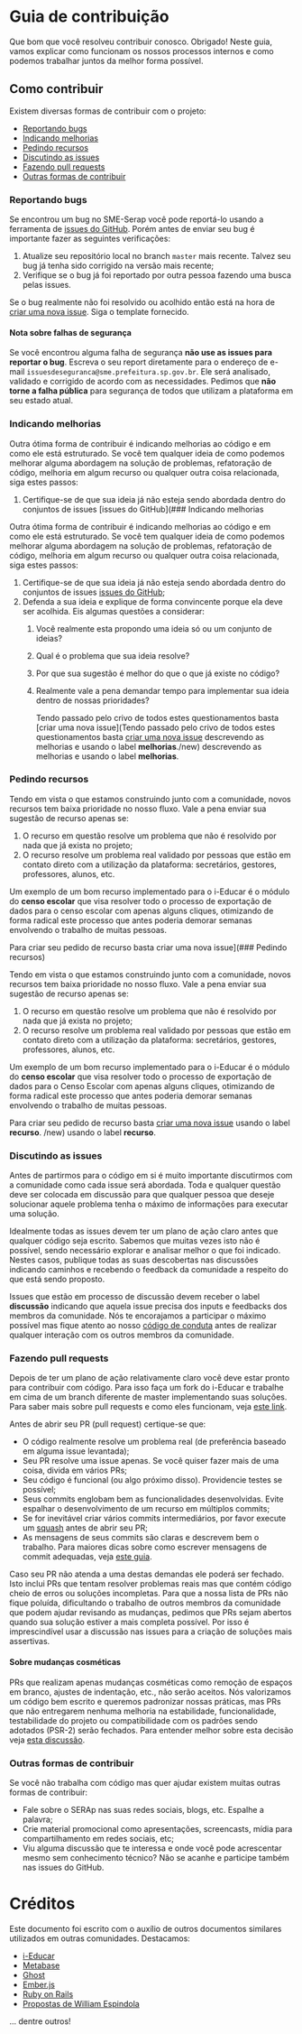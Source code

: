 # Guia de contribuição

Que bom que você resolveu contribuir conosco. Obrigado! Neste guia, vamos explicar como funcionam os nossos processos internos e como
podemos trabalhar juntos da melhor forma possível.

## Como contribuir

Existem diversas formas de contribuir com o projeto:

- [Reportando bugs](#reportando-bugs)
- [Indicando melhorias](#indicando-melhorias)
- [Pedindo recursos](#pedindo-recursos)
- [Discutindo as issues](#discutindo-as-issues)
- [Fazendo pull requests](#fazendo-pull-requests)
- [Outras formas de contribuir](#outras-formas-de-contribuir)

### Reportando bugs

Se encontrou um bug no SME-Serap você pode reportá-lo usando a ferramenta de [issues do GitHub](https://github.com/prefeiturasp/SME-Serap-main/issues). Porém antes de enviar seu bug é importante fazer as seguintes verificações:

1. Atualize seu repositório local no branch `master` mais recente. Talvez seu bug já tenha sido corrigido na versão mais recente;
2. Verifique se o bug já foi reportado por outra pessoa fazendo uma busca pelas issues.

Se o bug realmente não foi resolvido ou acolhido então está na hora de [criar uma nova issue](https://github.com/prefeiturasp/SME-Serap-main/issues/new).  Siga o template fornecido.

#### Nota sobre falhas de segurança

Se você encontrou alguma falha de segurança **não use as issues para reportar o bug**. Escreva o seu report diretamente para o endereço de e-mail `issuesdeseguranca@sme.prefeitura.sp.gov.br`. Ele será analisado, validado e corrigido de acordo com as necessidades. Pedimos que **não torne a falha pública** para segurança de todos que utilizam a plataforma em seu estado atual.

### Indicando melhorias

Outra ótima forma de contribuir é indicando melhorias ao código e em como ele está estruturado. Se você tem qualquer ideia de como podemos melhorar alguma abordagem na solução de problemas, refatoração de código, melhoria em
algum recurso ou qualquer outra coisa relacionada, siga estes passos:

1. Certifique-se de que sua ideia já não esteja sendo abordada dentro do conjuntos de issues [issues do GitHub](### Indicando melhorias

Outra ótima forma de contribuir é indicando melhorias ao código e em como ele está estruturado. Se você tem qualquer ideia de como podemos melhorar alguma abordagem na solução de problemas, refatoração de código, melhoria em
algum recurso ou qualquer outra coisa relacionada, siga estes passos:

1. Certifique-se de que sua ideia já não esteja sendo abordada dentro do conjuntos de issues [issues do GitHub](https://github.com/prefeiturasp/SME-Serap-main/issues);
2. Defenda a sua ideia e explique de forma convincente porque ela deve ser
   acolhida. Eis algumas questões a considerar:
   1. Você realmente esta propondo uma ideia só ou um conjunto de ideias?
   2. Qual é o problema que sua ideia resolve?
   3. Por que sua sugestão é melhor do que o que já existe no código?
   4. Realmente vale a pena demandar tempo para implementar sua ideia dentro de nossas prioridades?
      
      Tendo passado pelo crivo de todos estes questionamentos basta [criar uma nova issue](Tendo passado pelo crivo de todos estes questionamentos basta
[criar uma nova issue](https://github.com/prefeiturasp/SME-Serap-main/issues/new) descrevendo as melhorias e usando o label **melhorias**./new) descrevendo as melhorias e usando o label **melhorias**.

### Pedindo recursos

Tendo em vista o que estamos construindo junto com a comunidade, novos recursos tem baixa prioridade no nosso fluxo. Vale a pena enviar sua sugestão de recurso apenas se:

1. O recurso em questão resolve um problema que não é resolvido por nada que já exista no projeto;
2. O recurso resolve um problema real validado por pessoas que estão em contato direto com a utilização da plataforma: secretários, gestores, professores, alunos, etc.

Um exemplo de um bom recurso implementado para o i-Educar é o módulo do **censo escolar** que visa resolver todo o processo de exportação de dados para o censo escolar com apenas alguns cliques, otimizando de forma radical este processo que
antes poderia demorar semanas envolvendo o trabalho de muitas pessoas.

Para criar seu pedido de recurso basta criar uma nova issue](### Pedindo recursos)

Tendo em vista o que estamos construindo junto com a comunidade, novos recursos tem baixa prioridade no nosso fluxo. Vale a pena enviar sua sugestão de recurso
apenas se:

1. O recurso em questão resolve um problema que não é resolvido por nada que já exista no projeto;
2. O recurso resolve um problema real validado por pessoas que estão em contato direto com a utilização da plataforma: secretários, gestores, professores, alunos, etc.

Um exemplo de um bom recurso implementado para o i-Educar é o módulo do **censo escolar** que visa resolver todo o processo de exportação de dados para o Censo Escolar com apenas alguns cliques, otimizando de forma radical este processo que
antes poderia demorar semanas envolvendo o trabalho de muitas pessoas.

Para criar seu pedido de recurso basta [criar uma nova issue](https://github.com/prefeiturasp/SME-Serap-main/issues/new) usando o label **recurso**. /new) usando o label **recurso**.

### Discutindo as issues

Antes de partirmos para o código em si é muito importante discutirmos com a comunidade como cada issue será abordada. Toda e qualquer questão deve ser colocada em discussão para que qualquer pessoa que deseje solucionar aquele
problema tenha o máximo de informações para executar uma solução.

Idealmente todas as issues devem ter um plano de ação claro antes que qualquer código seja escrito. Sabemos que muitas vezes isto não é possível, sendo necessário explorar e analisar melhor o que foi indicado. Nestes casos, publique
todas as suas descobertas nas discussões indicando caminhos e recebendo o feedback da comunidade a respeito do que está sendo proposto.

Issues que estão em processo de discussão devem receber o label **discussão** indicando que aquela issue precisa dos inputs e feedbacks dos membros da comunidade. Nós te encorajamos a participar o máximo possível mas fique atento
ao nosso [código de conduta](./CODEOFCONDUCT.md) antes de realizar qualquer interação com os outros membros da comunidade.

### Fazendo pull requests

Depois de ter um plano de ação relativamente claro você deve estar pronto para contribuir com código. Para isso faça um fork do i-Educar e trabalhe em cima de um branch diferente de master implementando suas soluções. Para saber mais sobre
pull requests e como eles funcionam, veja [este link](https://help.github.com/articles/about-pull-requests/).

Antes de abrir seu PR (pull request) certique-se que:

- O código realmente resolve um problema real (de preferência baseado em alguma issue levantada);
- Seu PR resolve uma issue apenas. Se você quiser fazer mais de uma coisa, divida em vários PRs;
- Seu código é funcional (ou algo próximo disso). Providencie testes se possível;
- Seus commits englobam bem as funcionalidades desenvolvidas. Evite espalhar o desenvolvimento de um recurso em múltiplos commits;
- Se for inevitável criar vários commits intermediários, por favor execute um [squash](https://git-scm.com/book/pt-br/v1/Ferramentas-do-Git-Reescrevendo-o-Hist%C3%B3rico#Achatando-um-Commit) antes de abrir seu PR;
- As mensagens de seus commits são claras e descrevem bem o trabalho. Para maiores dicas sobre como escrever mensagens de commit adequadas, veja [este guia](https://chris.beams.io/posts/git-commit/).
  
Caso seu PR não atenda a uma destas demandas ele poderá ser fechado. Isto inclui PRs que tentam resolver problemas reais mas que contém código cheio de erros ou soluções incompletas. Para que a nossa lista de PRs não fique poluída,
dificultando o trabalho de outros membros da comunidade que podem ajudar revisando as mudanças, pedimos que PRs sejam abertos quando sua solução estiver a mais completa possível. Por isso é imprescindível usar a discussão nas issues para a criação de soluções mais assertivas.

#### Sobre mudanças cosméticas

PRs que realizam apenas mudanças cosméticas como remoção de espaços em branco, ajustes de indentação, etc., não serão aceitos. Nós valorizamos um código bem escrito e queremos padronizar nossas práticas, mas PRs que não entregarem
nenhuma melhoria na estabilidade, funcionalidade, testabilidade do projeto ou compatibilidade com os padrões sendo adotados (PSR-2) serão fechados. Para entender melhor sobre esta decisão veja
[esta discussão](https://github.com/rails/rails/pull/13771#issuecomment-32746700).

### Outras formas de contribuir

Se você não trabalha com código mas quer ajudar existem muitas outras formas de contribuir:

- Fale sobre o SERAp nas suas redes sociais, blogs, etc. Espalhe a palavra;
- Crie material promocional como apresentações, screencasts, mídia para compartilhamento em redes sociais, etc;
- Viu alguma discussão que te interessa e onde você pode acrescentar mesmo sem
  conhecimento técnico? Não se acanhe e participe também nas issues do GitHub.

# Créditos

Este documento foi escrito com o auxílio de outros documentos similares utilizados em outras comunidades. Destacamos:

- [i-Educar](https://github.com/portabilis/i-educar/blob/master/CONTRIBUTING.md)
- [Metabase](https://github.com/metabase/metabase/blob/master/docs/contributing.md)
- [Ghost](https://docs.ghost.org/v1/docs/contributing)
- [Ember.js](https://github.com/emberjs/ember.js/blob/master/CONTRIBUTING.md)
- [Ruby on Rails](https://github.com/rails/rails/blob/master/CONTRIBUTING.md)
- [Propostas de William Espindola](https://github.com/portabilis/i-educar/issues/201)

... dentre outros!
